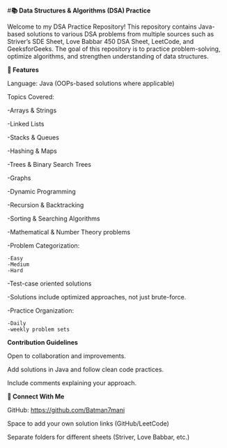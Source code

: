 #**📚 Data Structures & Algorithms (DSA) Practice**

Welcome to my DSA Practice Repository! This repository contains Java-based solutions to various DSA problems from multiple sources such as Striver’s SDE Sheet, Love Babbar 450 DSA Sheet, LeetCode, and GeeksforGeeks. The goal of this repository is to practice problem-solving, optimize algorithms, and strengthen understanding of data structures.

**🔹 Features**

Language: Java (OOPs-based solutions where applicable)

Topics Covered:

-Arrays & Strings

-Linked Lists

-Stacks & Queues

-Hashing & Maps

-Trees & Binary Search Trees

-Graphs

-Dynamic Programming

-Recursion & Backtracking

-Sorting & Searching Algorithms

-Mathematical & Number Theory problems

-Problem Categorization:

    -Easy
    -Medium
    -Hard

-Test-case oriented solutions

-Solutions include optimized approaches, not just brute-force.

-Practice Organization:

    -Daily
    -weekly problem sets

**Contribution Guidelines**

Open to collaboration and improvements.

Add solutions in Java and follow clean code practices.

Include comments explaining your approach.

**🔹 Connect With Me**

GitHub: https://github.com/Batman7mani

Space to add your own solution links (GitHub/LeetCode)

Separate folders for different sheets (Striver, Love Babbar, etc.)
